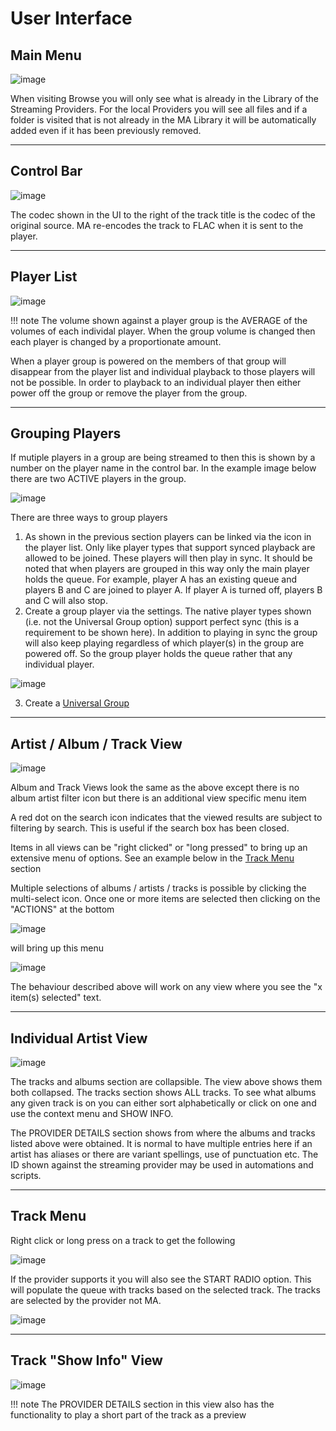 # User Interface

## Main Menu

![image](assets/screenshots/UI-main-menu.png)

When visiting Browse you will only see what is already in the Library of the Streaming Providers. For the local Providers you will see all files and if a folder is visited that is not already in the MA Library it will be automatically added even if it has been previously removed.
***************************************************************

## Control Bar
![image](assets/screenshots/UI-playercontrols-bar.png)

The codec shown in the UI to the right of the track title is the codec of the original source. MA re-encodes the track to FLAC when it is sent to the player. 
***************************************************************

## Player List

![image](assets/screenshots/UI-speakers-menu.png)

!!! note
    The volume shown against a player group is the AVERAGE of the volumes of each individal player. When the group volume is changed then each player is changed by a proportionate amount.

When a player group is powered on the members of that group will disappear from the player list and individual playback to those players will not be possible. In order to playback to an individual player then either power off the group or remove the player from the group.
***************************************************************

## Grouping Players

If mutiple players in a group are being streamed to then this is shown by a number on the player name in the control bar. In the example image below there are two ACTIVE players in the group.

![image](assets/screenshots/group_indication.png)

There are three ways to group players

1.    As shown in the previous section players can be linked via the icon in the player list. Only like player types that support synced playback are allowed to be joined. These players will then play in sync. It should be noted that when players are grouped in this way only the main player holds the queue. For example, player A has an existing queue and players B and C are joined to player A. If player A is turned off, players B and C will also stop.
2.    Create a group player via the settings. The native player types shown (i.e. not the Universal Group option) support perfect sync (this is a requirement to be shown here). In addition to playing in sync the group will also keep playing regardless of which player(s) in the group are powered off. So the group player holds the queue rather that any individual player. 

![image](assets/screenshots/syncgroup.png)

3.   Create a [Universal Group](player-support/universal.md)

***************************************************************

## Artist / Album / Track View

![image](assets/screenshots/UI-artist-view.png)

Album and Track Views look the same as the above except there is no album artist filter icon but there is an additional view specific menu item

A red dot on the search icon indicates that the viewed results are subject to filtering by search. This is useful if the search box has been closed.

Items in all views can be "right clicked" or "long pressed" to bring up an extensive menu of options. See an example below in the [Track Menu](ui.md#track-menu) section

Multiple selections of albums / artists / tracks is possible by clicking the multi-select icon. Once one or more items are selected then clicking on the "ACTIONS" at the bottom

![image](assets/screenshots/UI-actions.png)

will bring up this menu

![image](assets/screenshots/UI-actions-menu.png)

The behaviour described above will work on any view where you see the "x item(s) selected" text.

***************************************************************

## Individual Artist View

![image](assets/screenshots/UI-individual-artist.png)

The tracks and albums section are collapsible. The view above shows them both collapsed. The tracks section shows ALL tracks. To see what albums any given track is on you can either sort alphabetically or click on one and use the context menu and SHOW INFO. 

The PROVIDER DETAILS section shows from where the albums and tracks listed above were obtained. It is normal to have multiple entries here if an artist has aliases or there are variant spellings, use of punctuation etc.  The ID shown against the streaming provider may be used in automations and scripts.

***************************************************************

## Track Menu

Right click or long press on a track to get the following

![image](assets/screenshots/UI-track-menu.png)

If the provider supports it you will also see the START RADIO option. This will populate the queue with tracks based on the selected track. The tracks are selected by the provider not MA. 

![image](assets/screenshots/UI-start-radio.jpeg)

***************************************************************

## Track "Show Info" View

![image](assets/screenshots/UI-track-show-info.png)

!!! note
    The PROVIDER DETAILS section in this view also has the functionality to play a short part of the track as a preview
